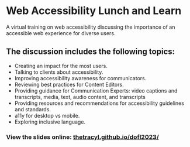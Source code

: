 # Web Accessibility Lunch and Learn
A virtual training on web accessibility discussing the importance of an accessible web experience for diverse users.

## The discussion includes the following topics:

- Creating an impact for the most users.
- Talking to clients about accessibility.
- Improving accessibility awareness for communicators.
- Reviewing best practices for Content Editors.
- Providing guidance for Communication Experts: video captions and transcripts, media, text, audio content, and transcripts
- Providing resources and recommendations for accessibility guidelines and standards.
- a11y for desktop vs mobile.
- Exploring inclusive language.

### View the slides online: [thetracyl.github.io/dofl2023/](https://thetracyl.github.io/dofl2023/) 
